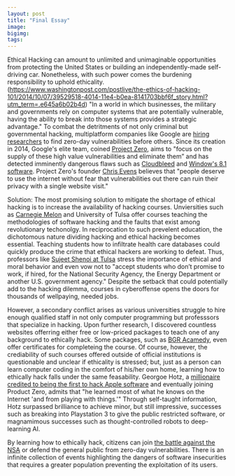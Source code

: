 ```yaml
---
layout: post
title: "Final Essay"
image: 
bigimg:  
tags: 
---
```

Ethical Hacking can amount to unlimited and unimaginable opportunities from protecting the United States or building an independently-made self-driving car. Nonetheless, with such power comes the burdening responsibility to uphold ethicality. 
(https://www.washingtonpost.com/postlive/the-ethics-of-hacking-101/2014/10/07/39529518-4014-11e4-b0ea-8141703bbf6f_story.html?utm_term=.e645a6b02b4d) "In a world in which businesses, the military and governments rely on computer systems that are potentially vulnerable, having the ability to break into those systems provides a strategic advantage." To combat the detritments of not only criminal but governmental hacking, multiplatform companies like Google are [hiring researchers](http://www.huffingtonpost.com/2014/07/15/google-project-zero_n_5589337.html) to find zero-day vulnerabilities before others. Since its creation in 2014, Google's elite team, coined [Project Zero](https://security.googleblog.com/2014/07/announcing-project-zero.html), aims to "focus on the supply of these high value vulnerabilities and eliminate them” and has detected imminently dangerous flaws such as [Cloudbleed](https://bugs.chromium.org/p/project-zero/issues/detail?id=1139) and [Window's 8.1 software](https://www.engadget.com/2015/01/02/google-posts-unpatched-microsoft-bug/). Project Zero's founder [Chris Evens](https://www.wired.com/2014/07/google-project-zero/) believes that "people deserve to use the internet without fear that vulnerabilities out there can ruin their privacy with a single website visit." 

Solution:
The most promising solution to mitigate the shortage of ethical hacking is to increase the availability of hacking courses. Unviersities such as [Carnegie Melon](https://users.ece.cmu.edu/~dbrumley/index.html) and University of Tulsa offer courses teaching the methodologies of software hacking and the faults that exist among revolutionary techonolgy. In reciprocation to such prevelent education, the dichotomous nature dividing hacking and ethical hacking becomes essential. Teaching students how to infiltrate health care databases could quickly produce the crime that ethical hackers are working to defeat. Thus, professors like [Sujeet Shenoi at Tulsa](https://www.washingtonpost.com/postlive/the-ethics-of-hacking-101/2014/10/07/39529518-4014-11e4-b0ea-8141703bbf6f_story.html?utm_term=.e645a6b02b4d) stress the importance of ethical and moral behavior and even vow not to "accept students who don’t promise to work, if hired, for the National Security Agency, the Energy Department or another U.S. government agency." Despite the setback that could potentially add to the hacking dilemma, courses in cyberoffense opens the doors for thousands of wellpaying, needed jobs.

However, a secondary conflict arises as various universities struggle to hire enough qualified staff in not only computer programming but professsors that specialize in hacking. 
Upon further research, I discovered countless websites offerring either free or low-priced packages to teach one of any background to ethically hack. Some packages, such as [BGR Acamedy](https://academy.bgr.com/sales/become-an-ethical-hacker-bonus-bundle?utm_source=bgr.com&utm_medium=referral&utm_campaign=become-an-ethical-hacker-bonus-bundle&utm_term=scsf-217859&utm_content=a0x1a000001s6sX), even offer certificates for completeing the course. Of course, however, the crediability of such courses offered outside of official institutions is questionable and unclear if ethicality is stressed; but, just as a person can learn computer coding in the comfort of his/her own home, learning how to ethically hack falls under the same feasability. Georgoe Hotz, a [millionaire credited to being the first to hack Apple software](https://www.bloomberg.com/features/2015-george-hotz-self-driving-car/) and eventually joining Product Zero, admits that "he learned most of what he knows on the Internet 'and from playing with things.'" Through self-taught information, Hotz surpassed brilliance to achieve minor, but still impressive, successes such as breaking into Playstation 3 to give the public restricted software, or magnamimous successes such as thought-controlled robots to deep-learning AI. 

By learning how to ethically hack, citizens can join [the battle against the NSA](https://www.wired.com/2014/06/end-to-end/) or defend the general public from zero-day vulnerabilities. There is an infinite collection of events highlighting the dangers of software insecurities that requires a greater population preventing the exploitation of its users. 

